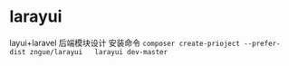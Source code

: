 # larayui
layui+laravel 后端模块设计
安装命令
``
composer create-prioject --prefer-dist zngue/larayui   larayui dev-master
``

